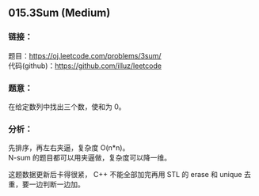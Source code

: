 ## 015.3Sum (Medium)

### **链接**：
题目：https://oj.leetcode.com/problems/3sum/  
代码(github)：https://github.com/illuz/leetcode

### **题意**：
在给定数列中找出三个数，使和为 0。

### **分析**：
先排序，再左右夹逼，复杂度 O(n*n)。  
N-sum 的题目都可以用夹逼做，复杂度可以降一维。  

这题数据更新后卡得很紧， C++ 不能全部加完再用 STL 的 erase 和 unique 去重，要一边判断一边加。

